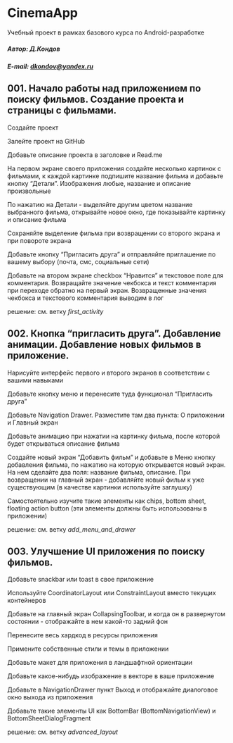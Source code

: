 # CinemaApp

Учебный проект в рамках базового курса по Android-разработке

##### Автор: Д.Кондов

##### E-mail: dkondov@yandex.ru

## 001. Начало работы над приложением по поиску фильмов. Создание проекта и страницы с фильмами.

Создайте проект

Залейте проект на GitHub

Добавьте описание проекта в заголовке и Read.me

На первом экране своего приложения создайте несколько картинок с фильмами, к каждой картинке 
подпишите название фильма и добавьте кнопку “Детали”. Изображения любые, название и описание произвольные

По нажатию на Детали - выделяйте другим цветом название выбранного фильма, открывайте новое окно, 
где показывайте картинку и описание фильма

Сохраняйте выделение фильма при возвращении со второго экрана и при повороте экрана

Добавьте кнопку “Пригласить друга” и отправляйте приглашение по вашему выбору 
(почта, смс, социальные сети)

Добавьте на втором экране checkbox “Нравится” и текстовое поле для комментария. Возвращайте значение 
чекбокса и текст комментария при переходе обратно на первый экран. Возвращенные значения чекбокса и 
текстового комментария выводим в лог

решение: см. ветку _first_activity_


## 002. Кнопка “пригласить друга”. Добавление анимации. Добавление новых фильмов в приложение.

Нарисуйте интерфейс первого и второго экранов в соответствии с вашими навыками

Добавьте кнопку меню и перенесите туда функционал “Пригласить друга”

Добавьте Navigation Drawer. Разместите там два пункта: О приложении и Главный экран

Добавьте анимацию при нажатии на картинку фильма, после которой будет открываться описание фильма

Создайте новый экран “Добавить фильм” и добавьте в Меню кнопку добавления фильма, по нажатию 
на которую открывается новый экран. На нем сделайте два поля: название фильма, описание. 
При возвращении на главный экран - добавляйте новый фильм к уже существующим (в качестве 
картинки используйте заглушку)

Самостоятельно изучите такие элементы как chips, bottom sheet, floating action button 
(эти элементы должны быть использованы в приложении)

решение: см. ветку _add_menu_and_drawer_


## 003. Улучшение UI приложения по поиску фильмов.

Добавьте snackbar или toast в свое приложение

Используйте CoordinatorLayout или ConstraintLayout вместо текущих контейнеров

Добавьте на главный экран CollapsingToolbar, и когда он в развернутом состоянии - отображайте в 
нем какой-то задний фон

Перенесите весь хардкод в ресурсы приложения

Примените собственные стили и темы в приложении

Добавьте макет для приложения в ландшафтной ориентации

Добавьте какое-нибудь изображение в векторе в ваше приложение

Добавьте в NavigationDrawer пункт Выход и отображайте диалоговое окно выхода из приложения

Добавьте такие элементы UI как BottomBar (BottomNavigationView) и BottomSheetDialogFragment

решение: см. ветку _advanced_layout_
